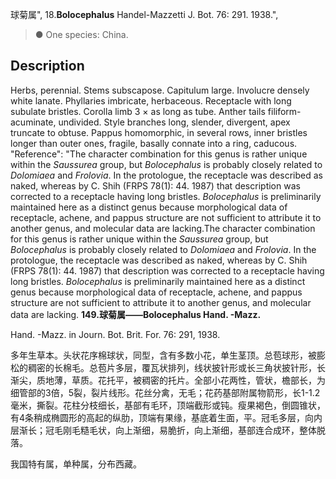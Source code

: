 球菊属",
18.**Bolocephalus** Handel-Mazzetti J. Bot. 76: 291. 1938.",

> ● One species: China.

## Description
Herbs, perennial. Stems subscapose. Capitulum large. Involucre densely white lanate. Phyllaries imbricate, herbaceous. Receptacle with long subulate bristles. Corolla limb 3 × as long as tube. Anther tails filiform-acuminate, undivided. Style branches long, slender, divergent, apex truncate to obtuse. Pappus homomorphic, in several rows, inner bristles longer than outer ones, fragile, basally connate into a ring, caducous.
  "Reference": "The character combination for this genus is rather unique within the *Saussurea* group, but *Bolocephalus* is probably closely related to *Dolomiaea* and *Frolovia*. In the protologue, the receptacle was described as naked, whereas by C. Shih (FRPS 78(1): 44. 1987) that description was corrected to a receptacle having long bristles. *Bolocephalus* is preliminarily maintained here as a distinct genus because morphological data of receptacle, achene, and pappus structure are not sufficient to attribute it to another genus, and molecular data are lacking.The character combination for this genus is rather unique within the *Saussurea* group, but *Bolocephalus* is probably closely related to *Dolomiaea* and *Frolovia*. In the protologue, the receptacle was described as naked, whereas by C. Shih (FRPS 78(1): 44. 1987) that description was corrected to a receptacle having long bristles. *Bolocephalus* is preliminarily maintained here as a distinct genus because morphological data of receptacle, achene, and pappus structure are not sufficient to attribute it to another genus, and molecular data are lacking.
**149.球菊属——Bolocephalus Hand. -Mazz.**

Hand. -Mazz. in Journ. Bot. Brit. For. 76: 291, 1938.

多年生草本。头状花序棉球状，同型，含有多数小花，单生茎顶。总苞球形，被膨松的稠密的长棉毛。总苞片多层，覆瓦状排列，线状披针形或长三角状披针形，长渐尖，质地薄，草质。花托平，被稠密的托片。全部小花两性，管状，檐部长，为细管部的3倍，5裂，裂片线形。花丝分禽，无毛；花药基部附属物箭形，长1-1.2毫米，撕裂。花柱分枝细长，基部有毛环，顶端截形或钝。瘦果褐色，倒圆锥状，有4条稍成椭圆形的高起的纵肋，顶端有果缘，基底着生面，平。冠毛多层，向内层渐长；冠毛刚毛糙毛状，向上渐细，易脆折，向上渐细，基部连合成环，整体脱落。

我国特有属，单种属，分布西藏。
